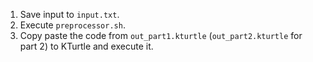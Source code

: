 1. Save input to `input.txt`.
2. Execute `preprocessor.sh`.
3. Copy paste the code from `out_part1.kturtle` (`out_part2.kturtle` for part 2) to KTurtle and execute it.
